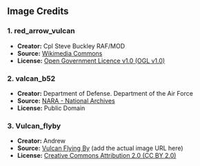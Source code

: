 ## Image Credits

### 1. red_arrow_vulcan
- **Creator:** Cpl Steve Buckley RAF/MOD
- **Source:** [Wikimedia Commons](https://commons.wikimedia.org/w/index.php?curid=44622437)
- **License:** [Open Government Licence v1.0 (OGL v1.0)](https://www.nationalarchives.gov.uk/doc/open-government-licence/version/1/)


### 2. valcan_b52
- **Creator:** Department of Defense. Department of the Air Force
- **Source:** [NARA - National Archives](https://s3.amazonaws.com/NARAprodstorage/lz/stillpix/342-c/Batch0004/342-C-KE-14932.jpg)
- **License:** Public Domain


### 3. Vulcan_flyby
- **Creator:** Andrew
- **Source:** [Vulcan Flying By](URL-to-the-image) (add the actual image URL here)
- **License:** [Creative Commons Attribution 2.0 (CC BY 2.0)](https://creativecommons.org/licenses/by/2.0/)